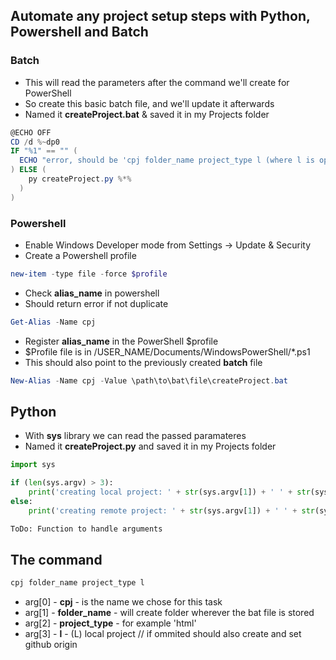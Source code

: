 ## Automate any project setup steps with Python, Powershell and Batch

### Batch
- This will read the parameters after the command we'll create for PowerShell
- So create this basic batch file, and we'll update it afterwards
- Named it __createProject.bat__ & saved it in my Projects folder
```powershell
@ECHO OFF
CD /d %~dp0
IF "%1" == "" (
  ECHO "error, should be 'cpj folder_name project_type l (where l is optional for local-only project)'"
) ELSE (
    py createProject.py %*%
  )
)
```

### Powershell

- Enable Windows Developer mode from Settings -> Update & Security
- Create a Powershell profile
```powershell
new-item -type file -force $profile
```

- Check __**alias_name**__ in powershell
- Should return error if not duplicate
```powershell
Get-Alias -Name cpj
```

- Register __**alias_name**__ in the PowerShell $profile
- $Profile file is in /USER_NAME/Documents/WindowsPowerShell/*.ps1
- This should also point to the previously created **batch** file
```powershell
New-Alias -Name cpj -Value \path\to\bat\file\createProject.bat
```

## Python

- With **sys** library we can read the passed paramateres
- Named it __createProject.py__ and saved it in my Projects folder
```python
import sys

if (len(sys.argv) > 3):
    print('creating local project: ' + str(sys.argv[1]) + ' ' + str(sys.argv[2]) + ' ' + str(sys.argv[3]))
else:
    print('creating remote project: ' + str(sys.argv[1]) + ' ' + str(sys.argv[2]))

ToDo: Function to handle arguments
```

## The command

```powershell
cpj folder_name project_type l
```
- arg[0] - **cpj** - is the name we chose for this task
- arg[1] - **folder_name** - will create folder wherever the bat file is stored
- arg[2] - **project_type** - for example 'html'
- arg[3] - **l** - (L) local project // if ommited should also create and set github origin 
